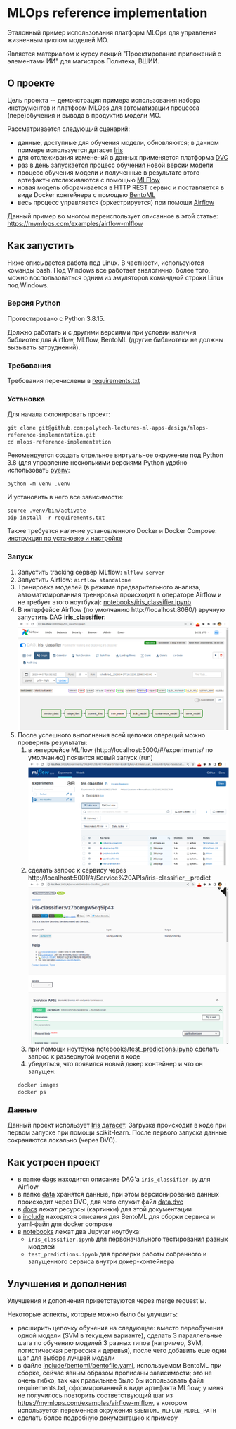 # MLOps reference implementation

Эталонный пример использования платформ MLOps для управления жизненным циклом моделей МО.

Является материалом к курсу лекций "Проектирование приложений с элементами ИИ" для 
магистров Политеха, ВШИИ.


## О проекте

Цель проекта -- демонстрация примера использования набора инструментов и платформ MLOps для
автоматизации процесса (пере)обучения и вывода в продуктив модели МО.

Рассматривается следующий сценарий:
 * данные, доступные для обучения модели, обновляются; в данном примере используется датасет [Iris](https://archive.ics.uci.edu/ml/datasets/iris)
 * для отслеживания изменений в данных применяется платформа [DVC](https://dvc.org/)
 * раз в день запускается процесс обучения новой версии модели
 * процесс обучения модели и полученные в результате этого артефакты отслеживаются с помощью [MLFlow](https://mlflow.org/)
 * новая модель оборачивается в HTTP REST сервис и поставляется в виде Docker контейнера с помощью [BentoML](https://docs.bentoml.org/en/latest/index.html)
 * весь процесс управляется (оркестрируется) при помощи [Airflow](https://airflow.apache.org/)

Данный пример во многом переиспользует описанное в этой статье: 
https://mymlops.com/examples/airflow-mlflow


## Как запустить

Ниже описывается работа под Linux. В частности, используются команды bash.
Под Windows все работает аналогично, более того, можно воспользоваться одним из эмуляторов командной строки Linux
под Windows.

### Версия Python

Протестировано с Python 3.8.15. 

Должно работать и с другими версиями при условии наличия библиотек для Airflow, MLflow, BentoML 
(другие библиотеки не должны вызывать затруднений).

### Требования

Требования перечислены в [requirements.txt](./requirements.txt)

### Установка

Для начала склонировать проект:
```shell
git clone git@github.com:polytech-lectures-ml-apps-design/mlops-reference-implementation.git
cd mlops-reference-implementation
```

Рекомендуется создать отдельное виртуальное окружение под Python 3.8 
(для управление несколькими версиями Python удобно использовать [pyenv](https://github.com/pyenv/pyenv):
```shell
python -m venv .venv
```

И установить в него все зависимости:
```shell
source .venv/bin/activate
pip install -r requirements.txt
```

Также требуется наличие установленного Docker и Docker Compose: 
[инструкция по установке и настройке](https://www.digitalocean.com/community/tutorials/how-to-install-and-use-docker-compose-on-ubuntu-22-04)

### Запуск

1. Запустить tracking сервер MLflow: `mlflow server`
1. Запустить Airflow: `airflow standalone`
1. Тренировка моделей (в режиме предварительного анализа, 
автоматизированная тренировка происходит в операторе Airflow и не требует этого ноутбука): 
[notebooks/iris_classifier.ipynb](notebooks/iris_classifier.ipynb)
1. В интерфейсе Airflow (по умолчанию http://localhost:8080/) вручную запустить DAG **iris_classifier**:
![airflow iris classifier DAG](docs/iris_classifier_dag.png)
1. После успешного выполнения всей цепочки операций можно проверить результаты:
   1. в интерфейсе MLflow (http://localhost:5000/#/experiments/ по умолчанию) появится новый запуск (run)
   ![MLflow new run](docs/mlflow_experiments.png)
   1. сделать запрос к сервису через http://localhost:5001/#/Service%20APIs/iris-classifier__predict
   ![Iris classifier swagger](docs/swagger_example.png)
   1. при помощи ноутбука [notebooks/test_predictions.ipynb](notebooks/test_predictions.ipynb) 
   сделать запрос к развернутой модели в коде
   2. убедиться, что появился новый докер контейнер и что он запущен:
   ```shell
   docker images
   docker ps
   ```


### Данные

Данный проект использует [Iris датасет](https://archive.ics.uci.edu/ml/datasets/iris).
Загрузка происходит в коде при первом запуске при помощи scikit-learn. 
После первого запуска данные сохраняются локально (через DVC).


## Как устроен проект

* в папке [dags](dags) находится описание DAG'а `iris_classifier.py` для Airflow
* в папке [data](data) хранятся данные, при этом версионирование данных происходит через DVC, 
для чего служит файл [data.dvc](data.dvc)
* в [docs](docs) лежат ресурсы (картинки) для этой документации
* в [include](include) находятся описания для BentoML для сборки сервиса и yaml-файл для docker compose
* в [notebooks](notebooks) лежат два Jupyter ноутбука:
  * `iris_classifier.ipynb` для первоначального тестирования разных моделей
  * `test_predictions.ipynb` для проверки работы собранного и запущенного сервиса внутри докер-контейнера

## Улучшения и дополнения

Улучшения и дополнения приветствуются через merge request'ы.

Некоторые аспекты, которые можно было бы улучшить:
* расширить цепочку обучения на следующее: вместо переобучения одной модели (SVM в текущем варианте), сделать
3 параллельные шага по обучению моделей 3 разных типов (например, SVM, логистическая регрессия и деревья), после чего
добавить еще одни шаг для выбора лучшей модели
* в файле [include/bentoml/bentofile.yaml](include/bentoml/bentofile.yaml), используемом BentoML при сборке,
сейчас явным образом прописаны зависимости; 
это не очень гибко, так как правильнее было бы использовать файл requirements.txt, сформированный в виде артефакта
MLflow; у меня не получилось повторить соответствующий шаг из https://mymlops.com/examples/airflow-mlflow,
в котором используется переменная окружения `$BENTOML_MLFLOW_MODEL_PATH` 
* сделать более подробную документацию к примеру
